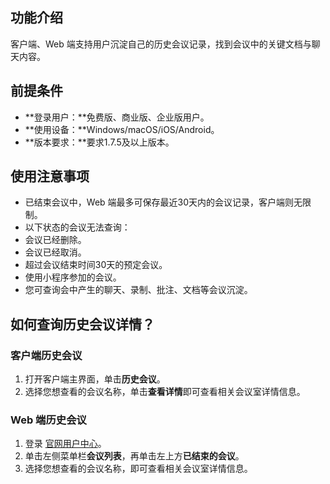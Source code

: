 ## 功能介绍
客户端、Web 端支持用户沉淀自己的历史会议记录，找到会议中的关键文档与聊天内容。

## 前提条件
- **登录用户：**免费版、商业版、企业版用户。
- **使用设备：**Windows/macOS/iOS/Android。
- **版本要求：**要求1.7.5及以上版本。

## 使用注意事项
- 已结束会议中，Web 端最多可保存最近30天内的会议记录，客户端则无限制。
- 以下状态的会议无法查询：
 - 会议已经删除。
 - 会议已经取消。
 - 超过会议结束时间30天的预定会议。
 - 使用小程序参加的会议。
- 您可查询会中产生的聊天、录制、批注、文档等会议沉淀。

## 如何查询历史会议详情？
### 客户端历史会议
1. 打开客户端主界面，单击**历史会议**。
2. 选择您想查看的会议名称，单击**查看详情**即可查看相关会议室详情信息。

### Web 端历史会议
1. 登录 [官网用户中心](https://meeting.tencent.com/user-center/personal-information)。
2. 单击左侧菜单栏**会议列表**，再单击左上方**已结束的会议**。
3. 选择您想查看的会议名称，即可查看相关会议室详情信息。
